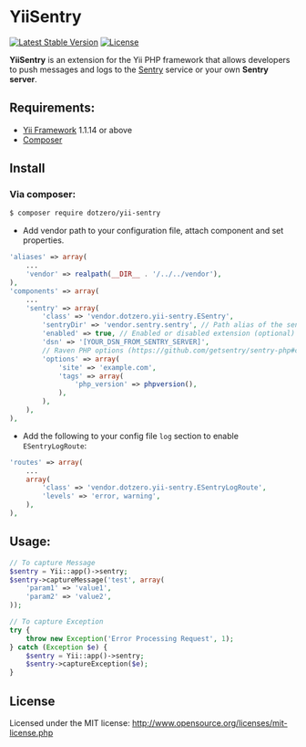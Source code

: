 # YiiSentry

[![Latest Stable Version](https://poser.pugx.org/dotzero/yii-sentry/version)](https://packagist.org/packages/dotzero/yii-sentry)
[![License](https://poser.pugx.org/dotzero/yii-sentry/license)](https://packagist.org/packages/dotzero/yii-sentry)

**YiiSentry** is an extension for the Yii PHP framework that allows developers to push messages and logs to the [Sentry](https://getsentry.com/) service or your own **Sentry server**.

## Requirements:

- [Yii Framework](https://github.com/yiisoft/yii) 1.1.14 or above
- [Composer](http://getcomposer.org/doc/)

## Install

### Via composer:

```bash
$ composer require dotzero/yii-sentry
```

- Add vendor path to your configuration file, attach component and set properties.

```php
'aliases' => array(
    ...
    'vendor' => realpath(__DIR__ . '/../../vendor'),
),
'components' => array(
    ...
    'sentry' => array(
        'class' => 'vendor.dotzero.yii-sentry.ESentry',
        'sentryDir' => 'vendor.sentry.sentry', // Path alias of the sentry-php directory (optional)
        'enabled' => true, // Enabled or disabled extension (optional)
        'dsn' => '[YOUR_DSN_FROM_SENTRY_SERVER]',
        // Raven PHP options (https://github.com/getsentry/sentry-php#configuration)
        'options' => array(
            'site' => 'example.com',
            'tags' => array(
                'php_version' => phpversion(),
            ),
        ),
    ),
),
```

- Add the following to your config file `log` section to enable `ESentryLogRoute`:

```php
'routes' => array(
    ...
    array(
        'class' => 'vendor.dotzero.yii-sentry.ESentryLogRoute',
        'levels' => 'error, warning',
    ),
),
```

## Usage:

```php
// To capture Message
$sentry = Yii::app()->sentry;
$sentry->captureMessage('test', array(
    'param1' => 'value1',
    'param2' => 'value2',
));

// To capture Exception
try {
    throw new Exception('Error Processing Request', 1);
} catch (Exception $e) {
    $sentry = Yii::app()->sentry;
    $sentry->captureException($e);
}
```

## License

Licensed under the MIT license: http://www.opensource.org/licenses/mit-license.php
